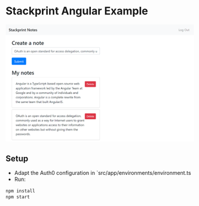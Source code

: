 # Stackprint Angular Example

![Notes app interface](screenshots/notes.png)

## Setup

- Adapt the Auth0 configuration in `src/app/environments/environment.ts
- Run:

```
npm install
npm start
```
